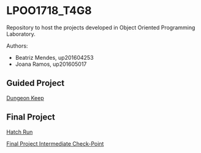 # LPOO1718_T4G8

Repository to host the projects developed in Object Oriented Programming Laboratory.

Authors:
* Beatriz Mendes, up201604253 
* Joana Ramos, up201605017

## Guided Project
[Dungeon Keep](https://github.com/joanasmramos/LPOO1718_T4G8/tree/master/Guided%20Project)

## Final Project
[Hatch Run](https://github.com/joanasmramos/LPOO1718_T4G8/tree/master/HatchRun)

[Final Project Intermediate Check-Point](https://github.com/joanasmramos/LPOO1718_T4G8/blob/master/HatchRun/Intermediate%20Check-Point/Intermediate%20Check-Point.pdf)

